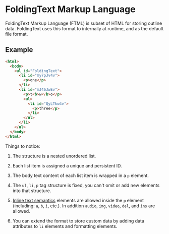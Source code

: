 # FoldingText Markup Language

FoldingText Markup Language (FTML) is subset of HTML for storing outline data. FoldingText uses this format to internally at runtime, and as the default file format.

## Example

```html
<html>
  <body>
    <ul id="FoldingText">
      <li id="my7pJv4v">
        <p>one</p>
      </li>
      <li id="mJ46JwEv">
        <p>t<b>w</b>o</p>
        <ul>
          <li id="QyLTkw4v">
            <p>three</p>
          </li>
        </ul>
      </li>
    </ul>
  </body>
</html>
```

Things to notice:

1. The structure is a nested unordered list.

2. Each list item is assigned a unique and persistent ID.

3. The body text content of each list item is wrapped in a `p` element.

4. The `ul`, `li`, `p` tag structure is fixed, you can't omit or add new elements into that structure.

5. [Inline text semantics](https://developer.mozilla.org/en-US/docs/Web/HTML/Element#Inline_text_semantics) elements are allowed inside the `p` element (including: `a`, `b`, `i`, etc.). In addition `audio`, `img`, `video`, `del`, and `ins` are allowed.

6. You can extend the format to store custom data by adding data attributes to `li` elements and formatting elements.